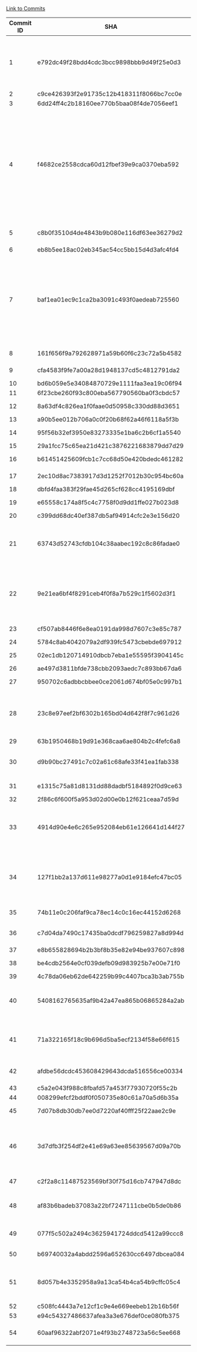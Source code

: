 [Link to Commits](https://github.com/junit-team/junit4/compare/r4.11...r4.12)

| Commit ID | SHA                                                        | Type of Change                                                               | MC_CG_Precision     | MC_CG_Recall | MC_CG_F-Measure |
|-----------|------------------------------------------------------------|------------------------------------------------------------------------------|---------------------|--------------|-----------------|
| 1         | e792dc49f28bdd4cdc3bcc9898bbb9d49f25e0d3                   | DM, CNF, CM, AC, APC, AFC, CNC                                               | 0.774               | 0.534        | 0.632           |
| 2         | c9ce426393f2e91735c12b418311f8066bc7cc0e                   | DC                                                                           | 0.774               | 0.534        | 0.632           |
| 3         | 6dd24ff4c2b18160ee770b5baa08f4de7056eef1                   | DC                                                                           | 0.774               | 0.534        | 0.632           |
| 4         | f4682ce2558cdca60d12fbef39e9ca0370eba592                   | DC, CPC, CM, AM, AFC, DM, DF, AF, AC, APC, DAF, CNM, DAM, CRM, CPM, CNF, AFF | 0.784               | 0.538        | 0.638           |
| 5         | c8b0f3510d4de4843b9b080e116df63ee36279d2                   | CM, CRM, CPM                                                                 | 0.784               | 0.538        | 0.638           |
| 6         | eb8b5ee18ac02eb345ac54cc5bb15d4d3afc4fd4                   | CM                                                                           | 0.784               | 0.544        | 0.642           |
| 7         | baf1ea01ec9c1ca2ba3091c493f0aedeab725560                   | DC, CM, CRM, CPM, CPC, DF, AF, DM, AC, AM, APC, DAF, CNM, DAM,               | 0.785               | 0.545        | 0.643           |
| 8         | 161f656f9a792628971a59b60f6c23c72a5b4582                   | CM, AC, AM                                                                   | 0.785               | 0.545        | 0.643           |
| 9         | cfa4583f9fe7a00a28d1948137cd5c4812791da2                   | DPC, CM                                                                      | 0.786               | 0.556        | 0.651           |
| 10        | bd6b059e5e34084870729e1111faa3ea19c06f94                   | CM, AM                                                                       | 0.787               | 0.557        | 0.652           |
| 11        | 6f23cbe260f93c800eba567790560ba0f3cbdc57                   | AFF                                                                          | 0.787               | 0.557        | 0.652           |
| 12        | 8a63df4c826ea1f0faae0d50958c330dd88d3651                   | CNPM, CM                                                                     | 0.777               | 0.577        | 0.662           |
| 13        | a90b5ee012b706a0c0f20b68f62a46f6118a5f3b                   | DF, CM                                                                       | 0.776               | 0.577        | 0.662           |
| 14        | 95f56b32ef3950e83273335e1ba6c2b6cf1a5540                   | AC, AM, CM                                                                   | 0.776               | 0.58         | 0.664           |
| 15        | 29a1fcc75c65ea21d421c3876221683879dd7d29                   | DPC                                                                          | 0.776               | 0.58         | 0.664           |
| 16        | b61451425609fcb1c7cc68d50e420bdedc461282                   | CNF, CM                                                                      | 0.777               | 0.585        | 0.667           |
| 17        | 2ec10d8ac7383917d3d1252f7012b30c954bc60a                   | CM, DM                                                                       | 0.777               | 0.585        | 0.667           |
| 18        | dbfd4faa383f29fae45d265cf628cc4195169dbf                   | CM                                                                           | 0.778               | 0.591        | 0.672           |
| 19        | e65558c174a8f5c4c7758f0d9dd1ffe027b023d8                   | CM, AC, AM                                                                   | 0.777               | 0.591        | 0.671           |
| 20        | c399dd68dc40ef387db5af94914cfc2e3e156d20                   | CM, AM                                                                       | 0.777               | 0.59         | 0.671           |
| 21        | 63743d52743cfdb104c38aabec192c8c86fadae0                   | DC, AF, CRM, CM, CPM, AM, DM, AC                                             | 0.796               | 0.602        | 0.685           |
| 22        | 9e21ea6bf4f8291ceb4f0f8a7b529c1f5602d3f1                   | AF, DF, AM, CM, APC, AC, AFF, DC                                             | 0.799               | 0.606        | 0.69            |
| 23        | cf507ab8446f6e8ea0191da998d7607c3e85c787                   | CM, AM, AC                                                                   | 0.803               | 0.609        | 0.693           |
| 24        | 5784c8ab4042079a2df939fc5473cbebde697912                   | CM                                                                           | 0.803               | 0.609        | 0.693           |
| 25        | 02ec1db120714910dbcb7eba1e55595f3904145c                   | CM, AM, AC                                                                   | 0.807               | 0.615        | 0.698           |
| 26        | ae497d3811bfde738cbb2093aedc7c893bb67da6                   | CNM                                                                          | 0.806               | 0.615        | 0.698           |
| 27        | 950702c6adbbcbbee0ce2061d674bf05e0c997b1                   | AC, AM, CM                                                                   | 0.807               | 0.616        | 0.698           |
| 28        | 23c8e97eef2bf6302b165bd04d642f8f7c961d26                   | CNF, CM, DM, IAF, CPM, AM, AF                                                | 0.809               | 0.619        | 0.701           |
| 29        | 63b1950468b19d91e368caa6ae804b2c4fefc6a8                   | DC                                                                           | 0.808               | 0.643        | 0.716           |
| 30        | d9b90bc27491c7c02a61c68afe33f41ea1fab338                   | DC, AC, AM, CNC, CM                                                          | 0.812               | 0.729        | 0.768           |
| 31        | e1315c75a81d8131dd88dadbf5184892f0d9ce63                   | CM, AM, AC                                                                   | 0.815               | 0.732        | 0.771           |
| 32        | 2f86c6f600f5a953d02d00e0b12f621ceaa7d59d                   | AM, CM                                                                       | 0.815               | 0.732        | 0.771           |
| 33        | 4914d90e4e6c265e952084eb61e126641d144f27                   | CPC, AAbC, AF, DM, CM, AM, AC, DC                                            | 0.847               | 0.731        | 0.785           |
| 34        | 127f1bb2a137d611e98277a0d1e9184efc47bc05                   | CPM, AF, AM, AFF, DAM, CM, (CRM, CNM)*                                       | 0.854               | 0.732        | 0.788           |
| 35        | 74b11e0c206faf9ca78ec14c0c16ec44152d6268                   | CNF, CM                                                                      | 0.854               | 0.732        | 0.788           |
| 36        | c7d04da7490c17435ba0dcdf796259827a8d994d                   | AC, CM, AM, AF                                                               | 0.857               | 0.731        | 0.789           |
| 37        | e8b655828694b2b3bf8b35e82e94be937607c898                   | AF, CM                                                                       | 0.857               | 0.731        | 0.789           |
| 38        | be4cdb2564e0cf039defb09d983925b7e00e71f0                   | CM, AF, AM                                                                   | 0.857               | 0.731        | 0.789           |
| 39        | 4c78da06eb62de642259b99c4407bca3b3ab755b                   | CM, AM                                                                       | 0.856               | 0.732        | 0.789           |
| 40        | 5408162765635af9b42a47ea865b06865284a2ab                   | AM, DM, CPM, DAM, AC, CM                                                     | 0.86                | 0.736        | 0.793           |
| 41        | 71a322165f18c9b696d5ba5ecf2134f58e66f615                   | CTF, CNF, CPM, CM, AC, AM                                                    | 0.859               | 0.735        | 0.793           |
| 42        | afdbe56dcdc453608429643dcda516556ce00334                   | CM, CNM, AM                                                                  | 0.859               | 0.735        | 0.793           |
| 43        | c5a2e043f988c8fbafd57a453f77930720f55c2b                   | CM                                                                           | 0.858               | 0.736        | 0.792           |
| 44        | 008299efcf2bddf0f050735e80c61a70a5d6b35a                   | AM, AF                                                                       | 0.858               | 0.736        | 0.793           |
| 45        | 7d07b8db30db7ee0d7220af40fff25f22aae2c9e                   | AC, AM, AF                                                                   | 0.856               | 0.736        | 0.792           |
| 46        | 3d7dfb3f254df2e41e69a63ee85639567d09a70b                   | AM, CPM, CM, AC, AF, CRM, CNM, DAM                                           | 0.86                | 0.739        | 0.795           |
| 47        | c2f2a8c11487523569bf30f75d16cb747947d8dc                   | CNF, CM                                                                      | 0.881               | 0.739        | 0.804           |
| 48        | af83b6badeb37083a22bf7247111cbe0b5de0b86                   | CM, CNPM, CTF, CPM                                                           | 0.882               | 0.739        | 0.804           |
| 49        | 077f5c502a2494c3625941724ddcd5412a99ccc8                   | AM, CM, AC, AF                                                               | 0.884               | 0.743        | 0.807           |
| 50        | b69740032a4abdd2596a652630cc6497dbcea084                   | CM, AC, AM                                                                   | 0.886               | 0.742        | 0.808           |
| 51        | 8d057b4e3352958a9a13ca54b4ca54b9cffc05c4                   | CRM, CM, DPC, AC, AM, AF                                                     | 0.887               | 0.745        | 0.81            |
| 52        | c508fc4443a7e12cf1c9e4e669eebeb12b16b56f                   | CM                                                                           | 0.888               | 0.745        | 0.81            |
| 53        | e94c54327486637afea3a3e676def0ce080fb375                   | DAbM                                                                         | 0.888               | 0.745        | 0.81            |
| 54        | 60aaf96322abf2071e4f93b2748723a56c5ee668                   | CRM, CPM, CM                                                                 | 0.887               | 0.746        | 0.811           |
